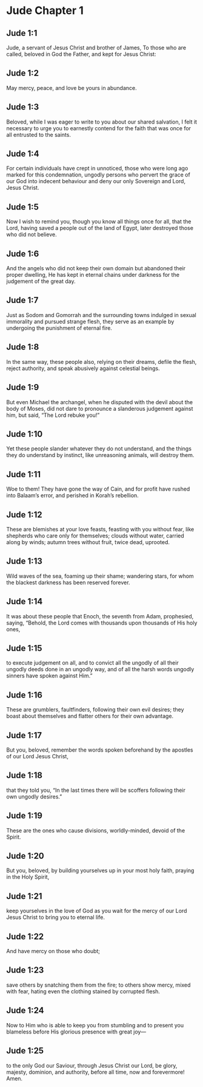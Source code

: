 # Jude Chapter 1

## Jude 1:1
Jude, a servant of Jesus Christ and brother of James, To those who are called, beloved in God the Father, and kept for Jesus Christ:

## Jude 1:2
May mercy, peace, and love be yours in abundance.

## Jude 1:3
Beloved, while I was eager to write to you about our shared salvation, I felt it necessary to urge you to earnestly contend for the faith that was once for all entrusted to the saints.

## Jude 1:4
For certain individuals have crept in unnoticed, those who were long ago marked for this condemnation, ungodly persons who pervert the grace of our God into indecent behaviour and deny our only Sovereign and Lord, Jesus Christ.

## Jude 1:5
Now I wish to remind you, though you know all things once for all, that the Lord, having saved a people out of the land of Egypt, later destroyed those who did not believe.

## Jude 1:6
And the angels who did not keep their own domain but abandoned their proper dwelling, He has kept in eternal chains under darkness for the judgement of the great day.

## Jude 1:7
Just as Sodom and Gomorrah and the surrounding towns indulged in sexual immorality and pursued strange flesh, they serve as an example by undergoing the punishment of eternal fire.

## Jude 1:8
In the same way, these people also, relying on their dreams, defile the flesh, reject authority, and speak abusively against celestial beings.

## Jude 1:9
But even Michael the archangel, when he disputed with the devil about the body of Moses, did not dare to pronounce a slanderous judgement against him, but said, “The Lord rebuke you!”

## Jude 1:10
Yet these people slander whatever they do not understand, and the things they do understand by instinct, like unreasoning animals, will destroy them.

## Jude 1:11
Woe to them! They have gone the way of Cain, and for profit have rushed into Balaam’s error, and perished in Korah’s rebellion.

## Jude 1:12
These are blemishes at your love feasts, feasting with you without fear, like shepherds who care only for themselves; clouds without water, carried along by winds; autumn trees without fruit, twice dead, uprooted.

## Jude 1:13
Wild waves of the sea, foaming up their shame; wandering stars, for whom the blackest darkness has been reserved forever.

## Jude 1:14
It was about these people that Enoch, the seventh from Adam, prophesied, saying, “Behold, the Lord comes with thousands upon thousands of His holy ones,

## Jude 1:15
to execute judgement on all, and to convict all the ungodly of all their ungodly deeds done in an ungodly way, and of all the harsh words ungodly sinners have spoken against Him.”

## Jude 1:16
These are grumblers, faultfinders, following their own evil desires; they boast about themselves and flatter others for their own advantage.

## Jude 1:17
But you, beloved, remember the words spoken beforehand by the apostles of our Lord Jesus Christ,

## Jude 1:18
that they told you, “In the last times there will be scoffers following their own ungodly desires.”

## Jude 1:19
These are the ones who cause divisions, worldly-minded, devoid of the Spirit.

## Jude 1:20
But you, beloved, by building yourselves up in your most holy faith, praying in the Holy Spirit,

## Jude 1:21
keep yourselves in the love of God as you wait for the mercy of our Lord Jesus Christ to bring you to eternal life.

## Jude 1:22
And have mercy on those who doubt;

## Jude 1:23
save others by snatching them from the fire; to others show mercy, mixed with fear, hating even the clothing stained by corrupted flesh.

## Jude 1:24
Now to Him who is able to keep you from stumbling and to present you blameless before His glorious presence with great joy—

## Jude 1:25
to the only God our Saviour, through Jesus Christ our Lord, be glory, majesty, dominion, and authority, before all time, now and forevermore! Amen.
